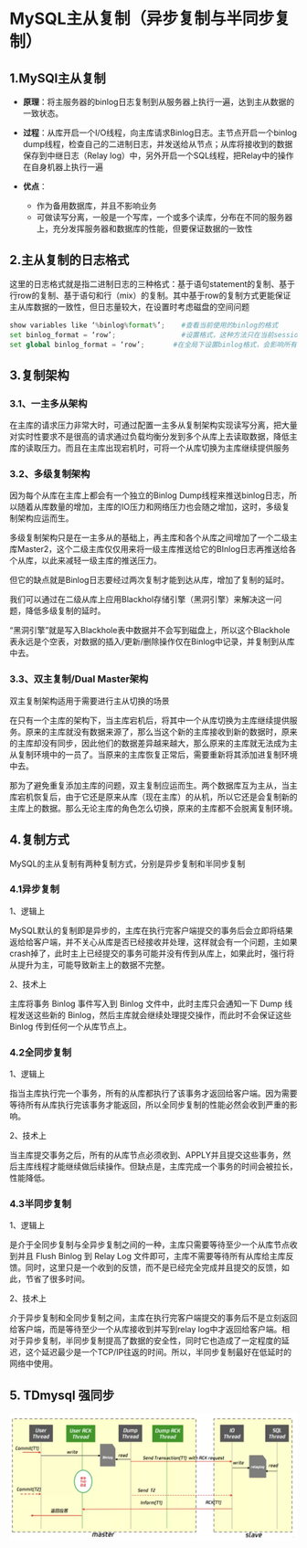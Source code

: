 # MySQL主从复制（异步复制与半同步复制）

## 1.MySQl主从复制

- **原理**：将主服务器的binlog日志复制到从服务器上执行一遍，达到主从数据的一致状态。

- **过程**：从库开启一个I/O线程，向主库请求Binlog日志。主节点开启一个binlog dump线程，检查自己的二进制日志，并发送给从节点；从库将接收到的数据保存到中继日志（Relay log）中，另外开启一个SQL线程，把Relay中的操作在自身机器上执行一遍

- **优点**：
  - 作为备用数据库，并且不影响业务
  - 可做读写分离，一般是一个写库，一个或多个读库，分布在不同的服务器上，充分发挥服务器和数据库的性能，但要保证数据的一致性

## 2.主从复制的日志格式

这里的日志格式就是指二进制日志的三种格式：基于语句statement的复制、基于行row的复制、基于语句和行（mix）的复制。其中基于row的复制方式更能保证主从库数据的一致性，但日志量较大，在设置时考虑磁盘的空间问题

```python
show variables like ‘%binlog%format%’;    #查看当前使用的binlog的格式
set binlog_format = ‘row’;                #设置格式，这种方法只在当前session生效
set global binlog_format = ‘row’;       #在全局下设置binlog格式，会影响所有的Session
```

## 3.复制架构

### 3.1、一主多从架构

在主库的请求压力非常大时，可通过配置一主多从复制架构实现读写分离，把大量对实时性要求不是很高的请求通过负载均衡分发到多个从库上去读取数据，降低主库的读取压力。而且在主库出现宕机时，可将一个从库切换为主库继续提供服务

### 3.2、多级复制架构

因为每个从库在主库上都会有一个独立的Binlog Dump线程来推送binlog日志，所以随着从库数量的增加，主库的IO压力和网络压力也会随之增加，这时，多级复制架构应运而生。

多级复制架构只是在一主多从的基础上，再主库和各个从库之间增加了一个二级主库Master2，这个二级主库仅仅用来将一级主库推送给它的BInlog日志再推送给各个从库，以此来减轻一级主库的推送压力。

但它的缺点就是Binlog日志要经过两次复制才能到达从库，增加了复制的延时。

我们可以通过在二级从库上应用Blackhol存储引擎（黑洞引擎）来解决这一问题，降低多级复制的延时。

“黑洞引擎”就是写入Blackhole表中数据并不会写到磁盘上，所以这个Blackhole表永远是个空表，对数据的插入/更新/删除操作仅在Binlog中记录，并复制到从库中去。

### 3.3、双主复制/Dual Master架构

双主复制架构适用于需要进行主从切换的场景

在只有一个主库的架构下，当主库宕机后，将其中一个从库切换为主库继续提供服务。原来的主库就没有数据来源了，那么当这个新的主库接收到新的数据时，原来的主库却没有同步，因此他们的数据差异越来越大，那么原来的主库就无法成为主从复制环境中的一员了。当原来的主库恢复正常后，需要重新将其添加进复制环境中去。

那为了避免重复添加主库的问题，双主复制应运而生。两个数据库互为主从，当主库宕机恢复后，由于它还是原来从库（现在主库）的从机，所以它还是会复制新的主库上的数据。那么无论主库的角色怎么切换，原来的主库都不会脱离复制环境。

## 4.复制方式

MySQL的主从复制有两种复制方式，分别是异步复制和半同步复制

### 4.1异步复制

1、逻辑上

MySQL默认的复制即是异步的，主库在执行完客户端提交的事务后会立即将结果返给给客户端，并不关心从库是否已经接收并处理，这样就会有一个问题，主如果crash掉了，此时主上已经提交的事务可能并没有传到从库上，如果此时，强行将从提升为主，可能导致新主上的数据不完整。

2、技术上

主库将事务 Binlog 事件写入到 Binlog 文件中，此时主库只会通知一下 Dump 线程发送这些新的 Binlog，然后主库就会继续处理提交操作，而此时不会保证这些 Binlog 传到任何一个从库节点上。

### 4.2全同步复制

1、逻辑上

指当主库执行完一个事务，所有的从库都执行了该事务才返回给客户端。因为需要等待所有从库执行完该事务才能返回，所以全同步复制的性能必然会收到严重的影响。

2、技术上

当主库提交事务之后，所有的从库节点必须收到、APPLY并且提交这些事务，然后主库线程才能继续做后续操作。但缺点是，主库完成一个事务的时间会被拉长，性能降低。

### 4.3半同步复制

1、逻辑上

是介于全同步复制与全异步复制之间的一种，主库只需要等待至少一个从库节点收到并且 Flush Binlog 到 Relay Log 文件即可，主库不需要等待所有从库给主库反馈。同时，这里只是一个收到的反馈，而不是已经完全完成并且提交的反馈，如此，节省了很多时间。

2、技术上

介于异步复制和全同步复制之间，主库在执行完客户端提交的事务后不是立刻返回给客户端，而是等待至少一个从库接收到并写到relay log中才返回给客户端。相对于异步复制，半同步复制提高了数据的安全性，同时它也造成了一定程度的延迟，这个延迟最少是一个TCP/IP往返的时间。所以，半同步复制最好在低延时的网络中使用。



## 5. TDmysql 强同步

![image-20220613195215290](https://raw.githubusercontent.com/daniuEvan/pictrues/main/Typora/image-20220613195215290.png)